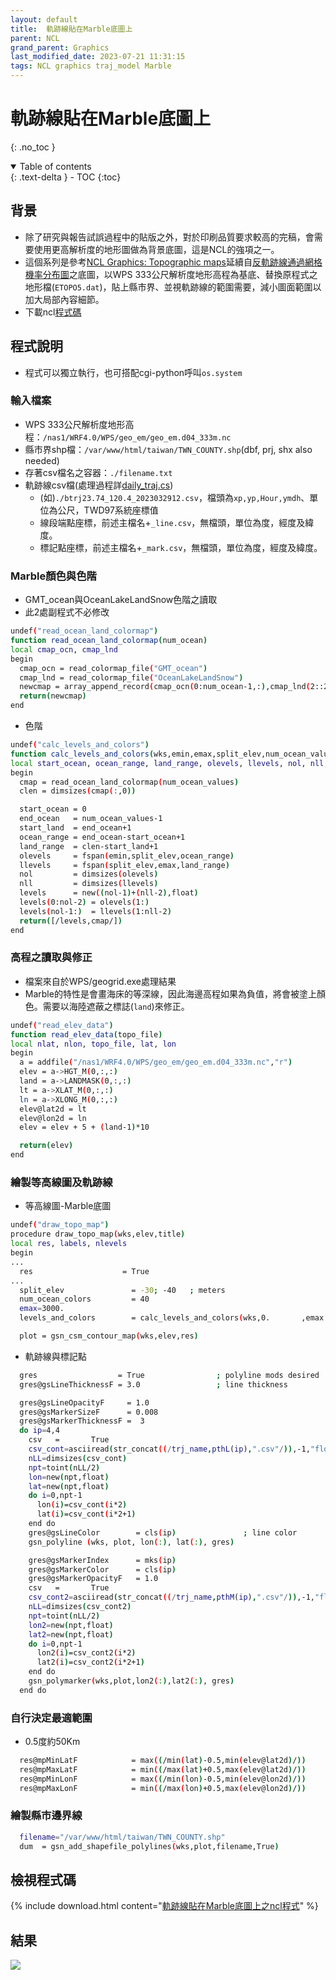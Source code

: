 ```yaml
---
layout: default
title:  軌跡線貼在Marble底圖上
parent: NCL
grand_parent: Graphics
last_modified_date: 2023-07-21 11:31:15
tags: NCL graphics traj_model Marble
---
```


# 軌跡線貼在Marble底圖上

{: .no_toc }

<details open markdown="block">
  <summary>
    Table of contents
  </summary>
  {: .text-delta }
- TOC
{:toc}
</details>

## 背景

- 除了研究與報告試誤過程中的貼版之外，對於印刷品質要求較高的完稿，會需要使用更高解析度的地形圖做為背景底圖，這是NCL的強項之一。
- 這個系列是參考[NCL Graphics: Topographic maps](https://www.ncl.ucar.edu/Applications/topo.shtml)延續自[反軌跡線通過網格機率分布圖](https://sinotec2.github.io/Focus-on-Air-Quality/utilities/Graphics/NCL/prob2png/)之底圖，以WPS 333公尺解析度地形高程為基底、替換原程式之地形檔(`ETOPO5.dat`)，貼上縣市界、並視軌跡線的範圍需要，減小圖面範圍以加大局部內容細節。
- 下載ncl[程式碼](./taiMarbleScale.ncl)

## 程式說明

- 程式可以獨立執行，也可搭配cgi-python呼叫`os.system`

### 輸入檔案

- WPS 333公尺解析度地形高程：`/nas1/WRF4.0/WPS/geo_em/geo_em.d04_333m.nc`
- 縣市界shp檔：`/var/www/html/taiwan/TWN_COUNTY.shp`(dbf, prj, shx also needed)
- 存著csv檔名之容器：`./filename.txt`
- 軌跡線csv檔(處理過程詳[daily_traj.cs](../../../TrajModels/ftuv10/daily_traj_cs.md))
  - (如)`./btrj23.74_120.4_2023032912.csv`，檔頭為`xp,yp,Hour,ymdh`、單位為公尺，TWD97系統座標值
  - 線段端點座標，前述主檔名+`_line.csv`，無檔頭，單位為度，經度及緯度。
  - 標記點座標，前述主檔名+`_mark.csv`，無檔頭，單位為度，經度及緯度。

### Marble顏色與色階

- GMT_ocean與OceanLakeLandSnow色階之讀取
- 此2處副程式不必修改

```bash
undef("read_ocean_land_colormap")
function read_ocean_land_colormap(num_ocean)
local cmap_ocn, cmap_lnd
begin
  cmap_ocn = read_colormap_file("GMT_ocean")
  cmap_lnd = read_colormap_file("OceanLakeLandSnow")
  newcmap = array_append_record(cmap_ocn(0:num_ocean-1,:),cmap_lnd(2::2,:),0)
  return(newcmap)
end
```

- 色階

```bash
undef("calc_levels_and_colors")
function calc_levels_and_colors(wks,emin,emax,split_elev,num_ocean_values)
local start_ocean, ocean_range, land_range, olevels, llevels, nol, nll, clen
begin
  cmap = read_ocean_land_colormap(num_ocean_values)
  clen = dimsizes(cmap(:,0))

  start_ocean = 0
  end_ocean   = num_ocean_values-1
  start_land  = end_ocean+1
  ocean_range = end_ocean-start_ocean+1
  land_range  = clen-start_land+1
  olevels     = fspan(emin,split_elev,ocean_range)
  llevels     = fspan(split_elev,emax,land_range)
  nol         = dimsizes(olevels)
  nll         = dimsizes(llevels)
  levels      = new((nol-1)+(nll-2),float)
  levels(0:nol-2) = olevels(1:)
  levels(nol-1:)  = llevels(1:nll-2)
  return([/levels,cmap/])
end
```

### 高程之讀取與修正

- 檔案來自於WPS/geogrid.exe處理結果
- Marble的特性是會畫海床的等深線，因此海邊高程如果為負值，將會被塗上顏色。需要以海陸遮蔽之標誌(`land`)來修正。

```bash
undef("read_elev_data")
function read_elev_data(topo_file)
local nlat, nlon, topo_file, lat, lon
begin
  a = addfile("/nas1/WRF4.0/WPS/geo_em/geo_em.d04_333m.nc","r")
  elev = a->HGT_M(0,:,:)
  land = a->LANDMASK(0,:,:)
  lt = a->XLAT_M(0,:,:)
  ln = a->XLONG_M(0,:,:)
  elev@lat2d = lt
  elev@lon2d = ln
  elev = elev + 5 + (land-1)*10

  return(elev)
end
```

### 繪製等高線圖及軌跡線

- 等高線圖-Marble底圖

```bash
undef("draw_topo_map")
procedure draw_topo_map(wks,elev,title)
local res, labels, nlevels
begin
...
  res                    = True
...
  split_elev               = -30; -40   ; meters
  num_ocean_colors         = 40
  emax=3000.
  levels_and_colors        = calc_levels_and_colors(wks,0.       ,emax     ,split_elev,num_ocean_colors)

  plot = gsn_csm_contour_map(wks,elev,res)
```

- 軌跡線與標記點

```bash
  gres                  = True                ; polyline mods desired
  gres@gsLineThicknessF = 3.0                 ; line thickness

  gres@gsLineOpacityF     = 1.0
  gres@gsMarkerSizeF      = 0.008
  gres@gsMarkerThicknessF =  3
  do ip=4,4
    csv   =       True
    csv_cont=asciiread(str_concat((/trj_name,pthL(ip),".csv"/)),-1,"float")
    nLL=dimsizes(csv_cont)
    npt=toint(nLL/2)
    lon=new(npt,float)
    lat=new(npt,float)
    do i=0,npt-1
      lon(i)=csv_cont(i*2)
      lat(i)=csv_cont(i*2+1)
    end do
    gres@gsLineColor        = cls(ip)               ; line color
    gsn_polyline (wks, plot, lon(:), lat(:), gres)

    gres@gsMarkerIndex      = mks(ip)
    gres@gsMarkerColor      = cls(ip)
    gres@gsMarkerOpacityF   = 1.0
    csv   =       True
    csv_cont2=asciiread(str_concat((/trj_name,pthM(ip),".csv"/)),-1,"float")
    nLL=dimsizes(csv_cont2)
    npt=toint(nLL/2)
    lon2=new(npt,float)
    lat2=new(npt,float)
    do i=0,npt-1
      lon2(i)=csv_cont2(i*2)
      lat2(i)=csv_cont2(i*2+1)
    end do
    gsn_polymarker(wks,plot,lon2(:),lat2(:), gres)
  end do
```


### 自行決定最適範圍

- 0.5度約50Km 

```bash
  res@mpMinLatF            = max((/min(lat)-0.5,min(elev@lat2d)/))       ; zoom in on map
  res@mpMaxLatF            = min((/max(lat)+0.5,max(elev@lat2d)/))
  res@mpMinLonF            = max((/min(lon)-0.5,min(elev@lon2d)/))
  res@mpMaxLonF            = min((/max(lon)+0.5,max(elev@lon2d)/))
```

### 繪製縣市邊界線

```bash
  filename="/var/www/html/taiwan/TWN_COUNTY.shp"
  dum  = gsn_add_shapefile_polylines(wks,plot,filename,True)
```

## 檢視程式碼

{% include download.html content="[軌跡線貼在Marble底圖上之ncl程式](https://github.com/sinotec2/Focus-on-Air-Quality/blob/main/utilities/Graphics/NCL/taiMarbleScale.ncl)" %}
## 結果

![](https://github.com/sinotec2/Focus-on-Air-Quality/raw/main/attachments/2023-07-21-09-25-35.png)
